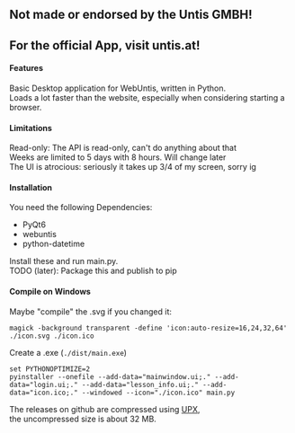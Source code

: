 ## Not made or endorsed by the Untis GMBH!
## For the official App, visit untis.at!

#### Features
Basic Desktop application for WebUntis, written in Python.  
Loads a lot faster than the website, especially when considering starting a browser.  

#### Limitations
Read-only: The API is read-only, can't do anything about that  
Weeks are limited to 5 days with 8 hours. Will change later  
The UI is atrocious: seriously it takes up 3/4 of my screen, sorry ig  

#### Installation
You need the following Dependencies:  
* PyQt6  
* webuntis  
* python-datetime  

Install these and run main.py.  
TODO (later): Package this and publish to pip  

#### Compile on Windows
Maybe "compile" the .svg if you changed it:  
```
magick -background transparent -define 'icon:auto-resize=16,24,32,64' ./icon.svg ./icon.ico
```
Create a .exe (`./dist/main.exe`)  
```
set PYTHONOPTIMIZE=2
pyinstaller --onefile --add-data="mainwindow.ui;." --add-data="login.ui;." --add-data="lesson_info.ui;." --add-data="icon.ico;." --windowed --icon="./icon.ico" main.py
```
The releases on github are compressed using [UPX](https://upx.github.io/),  
the uncompressed size is about 32 MB.  
